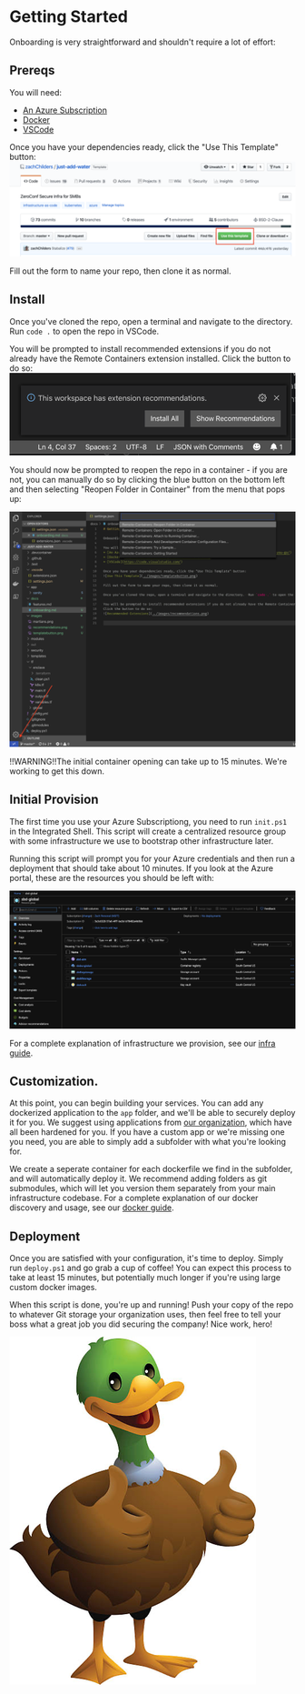 # Getting Started

Onboarding is very straightforward and shouldn't require a lot of effort:

## Prereqs
You will need:
* [An Azure Subscription](https://azure.microsoft.com/en-us/pricing/purchase-options/pay-as-you-go/)
* [Docker](https://www.docker.com/products/docker-desktop)
* [VSCode](https://code.visualstudio.com/)

Once you have your dependencies ready, click the "Use This Template" button:
![Use This Template](../images/templatebutton.png)

Fill out the form to name your repo, then clone it as normal.


## Install
Once you've cloned the repo, open a terminal and navigate to the directory.  Run `code .` to open the repo in VSCode.

You will be prompted to install recommended extensions if you do not already have the Remote Containers extension installed.
Click the button to do so:
![Recommended Extensions](../images/recommendations.png)

You should now be prompted to reopen the repo in a container - if you are not, you can manually do so by clicking the blue button on the bottom left and then selecting "Reopen Folder in Container" from the menu that pops up:

![Reopen In Container](../images/openincontainer.png)

!!WARNING!!The initial container opening can take up to 15 minutes.  We're working to get this down.

## Initial Provision
The first time you use your Azure Subscriptiong, you need to run `init.ps1` in the Integrated Shell.  This script will create a centralized resource group with some infrastructure we use to bootstrap other infrastructure later.

Running this script will prompt you for your Azure credentials and then run a deployment that should take about 10 minutes.  If you look at the Azure portal, these are the resources you should be left with:

![Centralized Infrastructure](../images/centralizedinfra.png)

For a complete explanation of infrastructure we provision, see our [infra guide](./infrastructure.md).

## Customization.

At this point, you can begin building your services.  You can add any dockerized application to the `app` folder, and we'll be able to securely deploy it for you.  We suggest using applications from [our organization](https://github.com/mics-sbd), which have all been hardened for you.  If you have a custom app or we're missing one you need, you are able to simply add a subfolder with what you're looking for.

We create a seperate container for each dockerfile we find in the subfolder, and will automatically deploy it.  We recommend adding folders as git submodules, which will let you version them separately from your main infrastructure codebase.  For a complete explanation of our docker discovery and usage, see our [docker guide](./docker.md).

## Deployment
Once you are satisfied with your configuration, it's time to deploy.  Simply run `deploy.ps1` and go grab a cup of coffee!  You can expect this process to take at least 15 minutes, but potentially much longer if you're using large custom docker images.

When this script is done, you're up and running!  Push your copy of the repo to whatever Git storage your organization uses, then feel free to tell your boss what a great job you did securing the company!  Nice work, hero!

![You Did It](../images/youdidit.png)